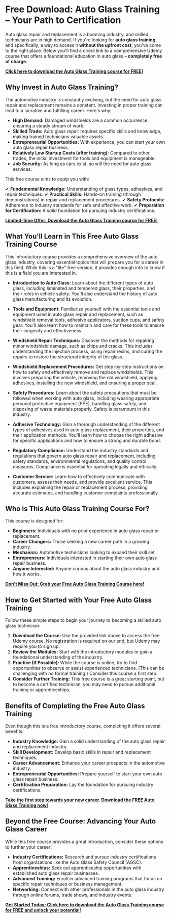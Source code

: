 # Free Download: Auto Glass Training – Your Path to Certification

Auto glass repair and replacement is a booming industry, and skilled technicians are in high demand. If you're looking for **auto glass training**, and specifically, a way to access it **without the upfront cost**, you've come to the right place. Below you'll find a direct link to a comprehensive Udemy course that offers a foundational education in auto glass – **completely free of charge**.

[**Click here to download the Auto Glass Training course for FREE!**](https://udemywork.com/auto-glass-training)

## Why Invest in Auto Glass Training?

The automotive industry is constantly evolving, but the need for auto glass repair and replacement remains a constant. Investing in proper training can lead to a lucrative and fulfilling career. Here's why:

*   **High Demand:** Damaged windshields are a common occurrence, ensuring a steady stream of work.
*   **Skilled Trade:** Auto glass repair requires specific skills and knowledge, making trained technicians valuable assets.
*   **Entrepreneurial Opportunities:** With experience, you can start your own auto glass repair business.
*   **Relatively Low Startup Costs (after training):** Compared to other trades, the initial investment for tools and equipment is manageable.
*   **Job Security:** As long as cars exist, so will the need for auto glass services.

This free course aims to equip you with:

✔ **Fundamental Knowledge:** Understanding of glass types, adhesives, and repair techniques.
✔ **Practical Skills:** Hands-on training (through demonstrations) in repair and replacement procedures.
✔ **Safety Protocols:** Adherence to industry standards for safe and effective work.
✔ **Preparation for Certification:** A solid foundation for pursuing industry certifications.

[**Limited-time Offer: Download the Auto Glass Training course for FREE!**](https://udemywork.com/auto-glass-training)

## What You'll Learn in This Free Auto Glass Training Course

This introductory course provides a comprehensive overview of the auto glass industry, covering essential topics that will prepare you for a career in this field. While this is a "lite" free version, it provides enough info to know if this is a field you are interested in.

*   **Introduction to Auto Glass:** Learn about the different types of auto glass, including laminated and tempered glass, their properties, and their roles in vehicle safety. You'll also understand the history of auto glass manufacturing and its evolution.

*   **Tools and Equipment:** Familiarize yourself with the essential tools and equipment used in auto glass repair and replacement, such as windshield removal tools, adhesive applicators, suction cups, and safety gear. You'll also learn how to maintain and care for these tools to ensure their longevity and effectiveness.

*   **Windshield Repair Techniques:** Discover the methods for repairing minor windshield damage, such as chips and cracks. This includes understanding the injection process, using repair resins, and curing the repairs to restore the structural integrity of the glass.

*   **Windshield Replacement Procedures:** Get step-by-step instructions on how to safely and effectively remove and replace windshields. This involves preparing the vehicle, removing the old windshield, applying adhesives, installing the new windshield, and ensuring a proper seal.

*   **Safety Procedures:** Learn about the safety precautions that must be followed when working with auto glass, including wearing appropriate personal protective equipment (PPE), handling glass safely, and disposing of waste materials properly. Safety is paramount in this industry.

*   **Adhesive Technology:** Gain a thorough understanding of the different types of adhesives used in auto glass replacement, their properties, and their application methods. You'll learn how to choose the right adhesive for specific applications and how to ensure a strong and durable bond.

*   **Regulatory Compliance:** Understand the industry standards and regulations that govern auto glass repair and replacement, including safety standards, environmental regulations, and quality control measures. Compliance is essential for operating legally and ethically.

*   **Customer Service:** Learn how to effectively communicate with customers, assess their needs, and provide excellent service. This includes explaining the repair or replacement process, providing accurate estimates, and handling customer complaints professionally.

## Who is This Auto Glass Training Course For?

This course is designed for:

*   **Beginners:** Individuals with no prior experience in auto glass repair or replacement.
*   **Career Changers:** Those seeking a new career path in a growing industry.
*   **Mechanics:** Automotive technicians looking to expand their skill set.
*   **Entrepreneurs:** Individuals interested in starting their own auto glass repair business.
*   **Anyone Interested:** Anyone curious about the auto glass industry and how it works.

[**Don't Miss Out: Grab your Free Auto Glass Training Course here!**](https://udemywork.com/auto-glass-training)

## How to Get Started with Your Free Auto Glass Training

Follow these simple steps to begin your journey to becoming a skilled auto glass technician:

1.  **Download the Course:** Use the provided link above to access the free Udemy course. No registration is required on our end, but Udemy may require you to sign up.
2.  **Review the Modules:** Start with the introductory modules to gain a foundational understanding of the industry.
3.  **Practice (If Possible):** While the course is online, try to find opportunities to observe or assist experienced technicians. (This can be challenging with no formal training.) Consider this course a first step.
4.  **Consider Further Training:** This free course is a great starting point, but to become a certified technician, you may need to pursue additional training or apprenticeships.

## Benefits of Completing the Free Auto Glass Training

Even though this is a free introductory course, completing it offers several benefits:

*   **Industry Knowledge:** Gain a solid understanding of the auto glass repair and replacement industry.
*   **Skill Development:** Develop basic skills in repair and replacement techniques.
*   **Career Advancement:** Enhance your career prospects in the automotive industry.
*   **Entrepreneurial Opportunities:** Prepare yourself to start your own auto glass repair business.
*   **Certification Preparation:** Lay the foundation for pursuing industry certifications.

[**Take the first step towards your new career. Download the FREE Auto Glass Training now!**](https://udemywork.com/auto-glass-training)

## Beyond the Free Course: Advancing Your Auto Glass Career

While this free course provides a great introduction, consider these options to further your career:

*   **Industry Certifications:** Research and pursue industry certifications from organizations like the Auto Glass Safety Council (AGSC).
*   **Apprenticeships:** Seek out apprenticeship opportunities with established auto glass repair businesses.
*   **Advanced Training:** Enroll in advanced training programs that focus on specific repair techniques or business management.
*   **Networking:** Connect with other professionals in the auto glass industry through online forums, trade shows, and industry events.

**[Get Started Today: Click here to download the Auto Glass Training course for FREE and unlock your potential!](https://udemywork.com/auto-glass-training)**
